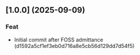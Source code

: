 ## [1.0.0] (2025-09-09)

### Feat

- Initial commit after FOSS admittance (d1592a5cf1ef3eb0d716a8e5cb56d129dd7d54f5)
